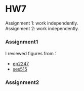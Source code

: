 # HW7
Assignment 1: work independently.                      
Assignment 2: work independently.

### Assignment1
I reviewed figures from：
* [ep2247](https://github.com/lingyielia/PUI2017_lz1714/blob/master/HW9_lz1714/review_from_lz1714_to_ep2247.md)
* [ses515](https://github.com/lingyielia/PUI2017_lz1714/blob/master/HW9_lz1714/review_from_lz1714_to_ses515.md)

### Assignment2
